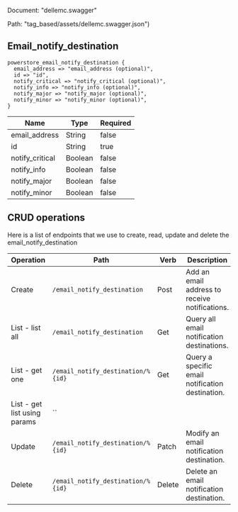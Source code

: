 Document: "dellemc.swagger"


Path: "tag_based/assets/dellemc.swagger.json")

## Email_notify_destination



```puppet
powerstore_email_notify_destination {
  email_address => "email_address (optional)",
  id => "id",
  notify_critical => "notify_critical (optional)",
  notify_info => "notify_info (optional)",
  notify_major => "notify_major (optional)",
  notify_minor => "notify_minor (optional)",
}
```

| Name        | Type           | Required       |
| ------------- | ------------- | ------------- |
|email_address | String | false |
|id | String | true |
|notify_critical | Boolean | false |
|notify_info | Boolean | false |
|notify_major | Boolean | false |
|notify_minor | Boolean | false |



## CRUD operations

Here is a list of endpoints that we use to create, read, update and delete the email_notify_destination

| Operation | Path | Verb | Description | OperationID |
| ------------- | ------------- | ------------- | ------------- | ------------- |
|Create|`/email_notify_destination`|Post|Add an email address to receive notifications.|email_notify_destination_create|
|List - list all|`/email_notify_destination`|Get|Query all email notification destinations.|email_notify_destination_collection_query|
|List - get one|`/email_notify_destination/%{id}`|Get|Query a specific email notification destination.|email_notify_destination_instance_query|
|List - get list using params|``||||
|Update|`/email_notify_destination/%{id}`|Patch|Modify an email notification destination.|email_notify_destination_modify|
|Delete|`/email_notify_destination/%{id}`|Delete|Delete an email notification destination.|email_notify_destination_delete|
